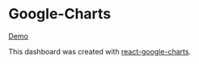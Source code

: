 # Google-Charts
[Demo](https://k9694w2jmo.codesandbox.io/)

This dashboard was created with [react-google-charts](https://www.npmjs.com/package/react-google-charts).
